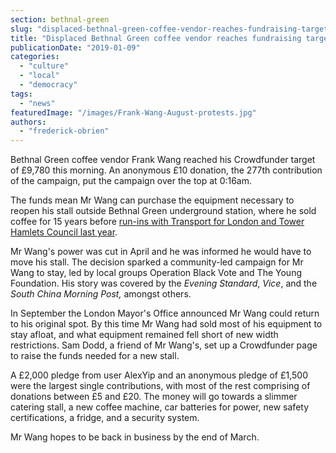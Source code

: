 ```yaml
---
section: bethnal-green
slug: "displaced-bethnal-green-coffee-vendor-reaches-fundraising-target"
title: "Displaced Bethnal Green coffee vendor reaches fundraising target"
publicationDate: "2019-01-09"
categories: 
  - "culture"
  - "local"
  - "democracy"
tags: 
  - "news"
featuredImage: "/images/Frank-Wang-August-protests.jpg"
authors: 
  - "frederick-obrien"
---
```


Bethnal Green coffee vendor Frank Wang reached his Crowdfunder target of £9,780 this morning. An anonymous £10 donation, the 277th contribution of the campaign, put the campaign over the top at 0:16am.

The funds mean Mr Wang can purchase the equipment necessary to reopen his stall outside Bethnal Green underground station, where he sold coffee for 15 years before [run-ins with Transport for London and Tower Hamlets Council last year](https://bethnalgreen.romanroadlondon.com/frank-wang-coffee-campaign-bethnal-green/).

Mr Wang's power was cut in April and he was informed he would have to move his stall. The decision sparked a community-led campaign for Mr Wang to stay, led by local groups Operation Black Vote and The Young Foundation. His story was covered by the _Evening Standard_, _Vice_, and the _South China Morning Post,_ amongst others.

In September the London Mayor's Office announced Mr Wang could return to his original spot. By this time Mr Wang had sold most of his equipment to stay afloat, and what equipment remained fell short of new width restrictions. Sam Dodd, a friend of Mr Wang's, set up a Crowdfunder page to raise the funds needed for a new stall.

A £2,000 pledge from user AlexYip and an anonymous pledge of £1,500 were the largest single contributions, with most of the rest comprising of donations between £5 and £20. The money will go towards a slimmer catering stall, a new coffee machine, car batteries for power, new safety certifications, a fridge, and a security system.

Mr Wang hopes to be back in business by the end of March.
